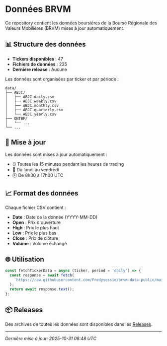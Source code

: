 # Données BRVM

Ce repository contient les données boursières de la Bourse Régionale des Valeurs Mobilières (BRVM) mises à jour automatiquement.

## 📊 Structure des données

- **Tickers disponibles** : 47
- **Fichiers de données** : 235
- **Dernière release** : Aucune

Les données sont organisées par ticker et par période :

```
data/
├── ABJC/
│   ├── ABJC.daily.csv
│   ├── ABJC.weekly.csv
│   ├── ABJC.monthly.csv
│   ├── ABJC.quarterly.csv
│   └── ABJC.yearly.csv
├── ONTBF/
│   └── ...
└── ...
```

## 🔄 Mise à jour

Les données sont mises à jour automatiquement :
- ⏰ Toutes les 15 minutes pendant les heures de trading
- 📅 Du lundi au vendredi
- 🕗 De 8h30 à 17h00 UTC

## 📈 Format des données

Chaque fichier CSV contient :
- **Date** : Date de la donnée (YYYY-MM-DD)
- **Open** : Prix d'ouverture
- **High** : Prix le plus haut
- **Low** : Prix le plus bas
- **Close** : Prix de clôture
- **Volume** : Volume échangé

## 🌐 Utilisation

```javascript
const fetchTickerData = async (ticker, period = 'daily') => {
  const response = await fetch(
    `https://raw.githubusercontent.com/Fredysessie/brvm-data-public/main/data/${ticker}/${ticker}.${period}.csv`
  );
  return await response.text();
};
```

## 📦 Releases

Des archives de toutes les données sont disponibles dans les [Releases](https://github.com/Fredysessie/brvm-data-public/releases).

---
*Dernière mise à jour: 2025-10-31 08:48 UTC*
